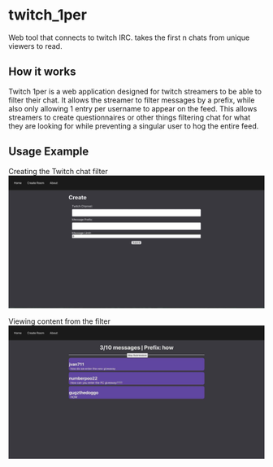 # twitch_1per
Web tool that connects to twitch IRC. takes the first n chats from unique viewers to read. 

## How it works
Twitch 1per is a web application designed for twitch streamers to be able to filter their chat.
It allows the streamer to filter messages by a prefix, while also only allowing 1 entry per username to appear on the feed. 
This allows streamers to create questionnaires or other things filtering chat for what they are looking for while preventing a singular user
to hog the entire feed. 


## Usage Example
Creating the Twitch chat filter
<img src="https://raw.githubusercontent.com/alexshelto/twitch_1per/main/screenshots/createEntry.jpg"  />

Viewing content from the filter
<img src="https://raw.githubusercontent.com/alexshelto/twitch_1per/main/screenshots/feed.jpg"  />


